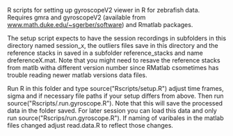R scripts for setting up gyroscopeV2 viewer in R for zebrafish data. Requires gmra and gyroscopeV2 (available from www.math.duke.edu/~sgerber/software) and Rmatlab packages. 

The setup script expects to have the session recordings in subfolders in this directory named session_x, the outliers files save in this directory and the reference stacks in  saved in a subfolder reference_stacks and name dreferenceX.mat.
Note that you might need to resave the reference stacks from matlb witha different version number since RMatlab csometimes has trouble reading newer matlab versions data files.

Run R in this folder and type source("Rscripts/setup.R") adjust time frames, sigma and if necessary file paths if your setup differs from above. Then run source("Rscripts/.run.gyroscope.R"). Note that this will save the processed data in the folder saved. For later session you can load this data and only  run  source("Rscrips/run.gyroscope.R").
If naming of varibales in the matlab files changed adjust read.data.R to reflect those changes. 
